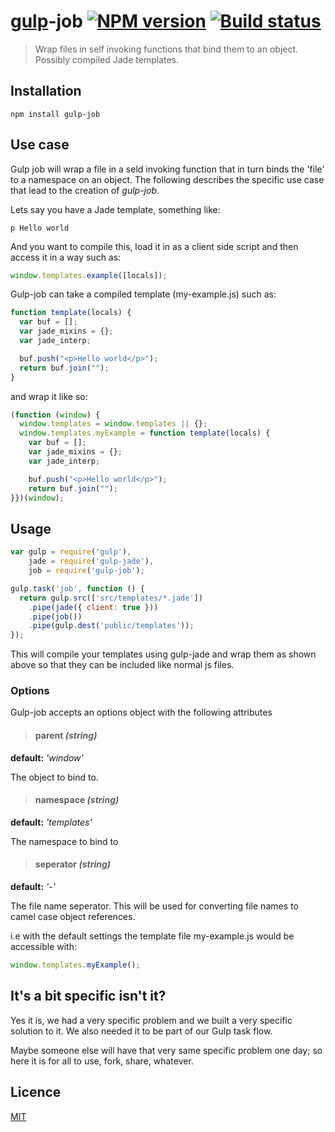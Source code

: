 # [gulp](https://github.com/wearefractal/gulp)-job [![NPM version](http://img.shields.io/npm/v/gulp-job.svg)](https://www.npmjs.org/package/gulp-job) [![Build status](http://img.shields.io/travis/mattyod/gulp-job.svg)](http://travis-ci.org/mattyod/gulp-job)

> Wrap files in self invoking functions that bind them to an object. Possibly compiled Jade templates.

## Installation

```
npm install gulp-job
```

## Use case

Gulp job will wrap a file in a seld invoking function that in turn binds the 'file' to a namespace on an object. The following describes the specific use case that lead to the creation of _gulp-job_.

Lets say you have a Jade template, something like:

```jade
p Hello world
```

And you want to compile this, load it in as a client side script and then access it in a way such as:

```js
window.templates.example([locals]);
```

Gulp-job can take a compiled template (my-example.js) such as:

```js
function template(locals) {
  var buf = [];
  var jade_mixins = {};
  var jade_interp;

  buf.push("<p>Hello world</p>");
  return buf.join("");
}
```

and wrap it like so:

```js
(function (window) {
  window.templates = window.templates || {};
  window.templates.myExample = function template(locals) {
    var buf = [];
    var jade_mixins = {};
    var jade_interp;

    buf.push("<p>Hello world</p>");
    return buf.join("");
}})(window);
```

## Usage

```js
var gulp = require('gulp'),
    jade = require('gulp-jade'),
    job = require('gulp-job');

gulp.task('job', function () {
  return gulp.src(['src/templates/*.jade'])
    .pipe(jade({ client: true }))
    .pipe(job())
    .pipe(gulp.dest('public/templates'));
});
```

This will compile your templates using gulp-jade and wrap them as shown above so that they can be included like normal js files.

### Options

Gulp-job accepts an options object with the following attributes

> #### parent _(string)_

**default:** _'window'_

The object to bind to.

> #### namespace _(string)_

**default:** _'templates'_

The namespace to bind to

> #### seperator _(string)_

**default:** _'-'_

The file name seperator. This will be used for converting file names to camel case object references.

i.e with the default settings the template file my-example.js would be accessible with:

```js
window.templates.myExample();
```

## It's a bit specific isn't it?

Yes it is, we had a very specific problem and we built a very specific solution to it. We also needed it to be part of our Gulp task flow.

Maybe someone else will have that very same specific problem one day; so here it is for all to use, fork, share, whatever.

## Licence

[MIT](https://raw.github.com/mattyod/gulp-job/master/LICENSE)
